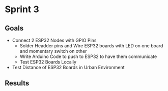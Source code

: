 # Sprint 3

## Goals

- Connect 2 ESP32 Nodes with GPIO Pins
  - Solder Headder pins and Wire ESP32 boards with LED on one board and momentary switch on other
  - Write Arduino Code to push to ESP32 to have them communicate
  - Test ESP32 Boards Locally
- Test Distance of ESP32 Boards in Urban Environment

## Results
